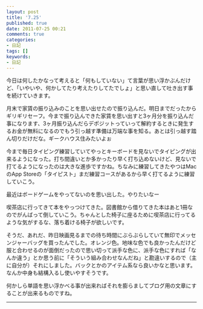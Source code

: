 ```yaml
---
layout: post
title: '7.25'
published: true
date: 2011-07-25 00:21
comments: true
categories:
- 日記
tags: []
keywords:
- 日記
---
```

今日は何したかなって考えると「何もしていない」て言葉が思い浮かぶんだけど、「いやいや、何かしてたり考えたりしてたでしょ」と思い直して吐き出す事を続けていきます。

月末で家賃の振り込みのことを思い出せたので振り込んだ。明日までだったからギリギリセーフ。今まで振り込んできた家賃を思い出すと3ヶ月分を振り込んだ事になります、3ヶ月振り込んだらデポジットっていって解約するときに発生するお金が無料になるのでもう引っ越す準備は万端な事を知る。あとは引っ越す踏ん切りだけだな。ギークハウス住みたいよぉ

今まで毎日タイピング練習していてやっとキーボードを見ないでタイピングが出来るようになった。打ち間違いとか多かったり早く打ち込めないけど、見ないで打てるようになったのは大きな進歩ですかね。ちなみに練習してきたやつはMacのApp Storeの「タイピスト」まだ練習コースがあるから早く打てるように練習していこう。

最近はボードゲームをやってないのを思い出した。やりたいなー

喫茶店に行ってきて本をやっつけてきた。図書館から借りてきた本はあと1冊なのでがんばって倒していこう。ちゃんとした椅子に座るために喫茶店に行ってるような気がするな、落ち着ける椅子が欲しいです。

そうだ、あれだ、昨日映画見るまでの待ち時間にぶらぶらしていて無印でメッセンジャーバッグを買ったんでした。オレンジ色。地味な色でも良かったんだけど服と合わせるのが面倒だったので思い切って派手な色に、派手な色にすれば「なんか違う」とか思う前に「そういう組み合わせなんだね」と勘違いするので（主に自分が）それにしました。バックとかのアイテム系なら良いかなと思います。なんか中身も結構入るし使いやすそうです。

何かしら単語を思い浮かべる事が出来ればそれを膨らましてブログ用の文章にすることが出来るものですね。

---

